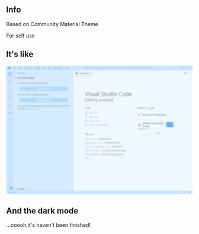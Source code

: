 <!--
 * @Author: YornQiu
 * @Date: 2021-10-14 17:28:14
 * @LastEditors: YornQiu
 * @LastEditTime: 2021-10-15 14:28:11
 * @Description: file content
 * @FilePath: \vsc-aliceblue-theme\README.md
-->

## Info

Based on Community Material Theme

For self use


## It's like
![Aliceblue Theme](aliceblue-theme.png)

## And the dark mode

...ooooh,it's haven't been finished!
